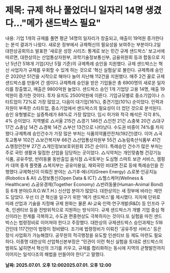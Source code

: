 # **제목: 규제 하나 풀었더니 일자리 14명 생겼다…"메가 샌드박스 필요"**

  내용: 기업 1개의 규제를 풀면 평균 14명의 일자리가 창출되고, 매출이 19억원 증가한다는 분석 결과가 나왔다. 새로운 정부에서 규제혁신의 필요성을 보여주는 부분이다.2일 대한상공회의소 발표한 '새로운 성장 시리즈: 통계로 보는 민간 규제 샌드박스' 보고서에 따르면, 대한상의는 산업통상자원부, 과학기술정보통신부, 금융위원회 등과 합동으로 지난 5년간 518개 기업(지난 5월 기준)의 규제특례 승인을 지원했다.  규제 샌드박스는 혁신 사업자가 규제를 우회할 수 있게 하는 것으로 '혁신 실험실'로 불린다. 규제특례 승인은 2020년 51건을 시작으로 해마다 늘어 지난해 112건을 지원했다. 매주 2건 꼴로 규제 샌드박스를 만들어 간 셈이다.규제특례 승인을 받은 기업들은 총 6900명의 새로운 일자리를 창출했고, 매출은 9800억원 늘었다. 샌드박스 승인 1개 기업당 고용 14명, 매출 19억원이 증가한 것이다. 투자 유치도 2500억원에 이른다. 기업규모별로 중소기업이나 스타트업이 72%로 가장 많았고, 다음이 대기업(16%), 중견기업(10%) 순이었다. 인력과 자원이 부족한 스타트업, 중소기업에서 샌드박스의 필요성이 더 컸던 것으로 분석된다.  승인 유형별로는 실증특례가 88%로 가장 많았다. 임시 허가와 적극 해석은 각각 8%, 4% 순이었다. 지역별로 △서울 215건 △경기 146건 △인천 21건 △충북 20건 △대구 17건 △충남 14건 △경북 14건 △부산 13건으로 나타났다. 수도권 비중이 74%를 차지했다.규제특례 승인건수가 가장 많은 부처는 식품의약품안전처(192건)였다. 이어 △국토교통부 102건 △보건복지부 66건 △산업통상자원부 55건 △농림축산식품부 41건 △행정안전부 27건 △개인정보보호위원회 25건 순이다. 특례승인 건수가 많은 부처는 주로 국민 생활과 밀접한 산업을 담당하는 곳이었다. △식약처는 개인맞춤형 건강기능식품, 공유주방, 반려동물 동반출입 음식점 △국토부는 도심형 스마트 보관 서비스, 캠핑카 대여 중개 플랫폼 △복지부는 공유미용실, 재외국민 비대면 진료 등에 특례승인을 진행했다.규제혁신이 이뤄진 분야는 △기후·에너지(Green Energy) △로봇·인공지능(Robotics & AI) △정보통신(Open Data & ICT) △헬스케어(Wellness & Healthcare) △공유경제(Together Economy) △반려동물(Human-Animal Bond) 등 6개 분야(G.R.O.W.T.H.) 신산업 분야가 많았다. 대한상의는 새 정부에 바라는 제언도 담았다. 우선 더 큰 혁신을 일구기 위한 '메가 샌드박스'를 제시했다. 지자체 단위로 미래 산업과 기술을 지정해 규제 완화는 물론 AI·교육·인력·연구개발(R&D) 등 인프라 구축, 인센티브 등을 전방위적으로 지원하는 방식이다. 규제 샌드박스가 개별 기업 중심 혁신이라는 한계를 극복하고, 수도권 편중현상도 극복하자는 것이다.또 실험을 마친 샌드박스는 법령정비로 이어져야 한다고 주장했다. 대한상의 규제샌드박스 승인과제는 518건인데 117건만이 법령이 정비됐다. 조기에 법령정비가 이뤄진 '공유주방 서비스' 등은 정식 사업화가 가능해졌다. 공무원의 적극행정을 유도할 인센티브 등 제도 마련도 필요하다. 이종명 대한상의 산업혁신본부장은 "민관이 이런 혁신 실험을 토대로 샌드박스의 범위도 넓히면서 혁신의 크기를 키우고, 규제를 합리화하는 동시에 지역의 균형발전까지 이어지는 일석다조의 해법을 만들어야 한다"고 말했다.

  **날짜: 2025.07.01. 오후 12:002025.07.01. 오후 12:00**